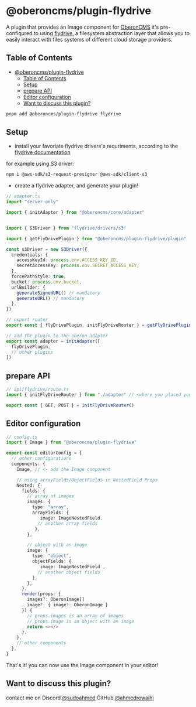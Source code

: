 # @oberoncms/plugin-flydrive

A plugin that provides an Image component for
[OberonCMS](https://github.com/Tohuhono/Oberon) it's pre-configured to using
[flydrive](https://flydrive.dev/docs/introduction), a filesystem abstraction
layer that allows you to easily interact with files systems of different cloud
storage providers.

## Table of Contents

- [@oberoncms/plugin-flydrive](#oberoncmsplugin-flydrive)
  - [Table of Contents](#table-of-contents)
  - [Setup](#setup)
  - [prepare API](#prepare-api)
  - [Editor configuration](#editor-configuration)
  - [Want to discuss this plugin?](#want-to-discuss-this-plugin)

```bash
pnpm add @oberoncms/plugin-flydrive flydrive
```

## Setup

- install your favoriate flydrive drivers's requriments, according to the
  [flydrive documentation](https://flydrive.dev/docs/introduction)

for example using S3 driver:

```bash
npm i @aws-sdk/s3-request-presigner @aws-sdk/client-s3
```

- create a flydrive adapter, and generate your plugin!

```typescript
// adapter.ts
import "server-only"

import { initAdapter } from "@oberoncms/core/adapter"


import { S3Driver } from "flydrive/drivers/s3"

import { getFlyDrivePlugin } from "@oberoncms/plugin-flydrive/plugin"

const s3Driver = new S3Driver({
  credentials: {
    accessKeyId: process.env.ACCESS_KEY_ID,
    secretAccessKey: process.env.SECRET_ACCESS_KEY,
  },
  forcePathStyle: true,
  bucket: process.env.bucket,
  urlBuilder: {
    generateSignedURL() // mandatory
    generateURL() // mandatory
  },
})

// export router
export const { flyDrivePlugin, initFlyDriveRouter } = getFlyDrivePlugin(s3Driver)

// add the plugin to the oberon adapter
export const adapter = initAdapter([
  flyDrivePlugin,
  // other plugins
])
```

## prepare API

```typescript
// api/flydrive/route.ts
import { initFlyDriveRouter } from "./adapter" // <where you placed your adapter.ts>

export const { GET, POST } = initFlyDriveRouter()
```

## Editor configuration

```typescript
// config.ts
import { Image } from "@oberoncms/plugin-flydrive"

export const editorConfig = {
  // other configurations
  components: {
    Image, // <- add the Image component

    // using arrayFields/ObjectFields in NestedField Props
    Nested: {
      fields: {
        // array of images
        images: {
          type: "array",
          arrayFields: {
             image: ImageNestedField,
            // another array fields
           },
        },

        // object with an image
        image: {
          type: "object",
          objectFields: {
             image: ImageNestedField ,
            // another object fields
          },
        },
      },
      render(props: {
        images?: OberonImage[]
        image?: { image?: OberonImage }
      }) {
        // props.images is an array of images
        // props.image is an object with an image
        return <></>
      },
    },
    // other components
  },
}
```

That's it! you can now use the Image component in your editor!

## Want to discuss this plugin?

contact me on Discord [@sudoahmed](https://discord.com/users/793772577595719701)
GitHub [@ahmedrowaihi](https://github.com/ahmedrowaihi)
